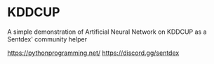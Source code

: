 # KDDCUP
A simple demonstration of Artificial Neural Network on KDDCUP as a Sentdex' community helper

https://pythonprogramming.net/
https://discord.gg/sentdex
